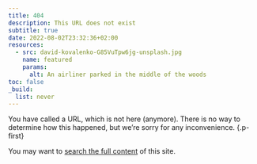 ```yaml
---
title: 404
description: This URL does not exist
subtitle: true
date: 2022-08-02T23:32:36+02:00
resources:
  - src: david-kovalenko-G85VuTpw6jg-unsplash.jpg
    name: featured
    params:
      alt: An airliner parked in the middle of the woods
toc: false
_build:
  list: never
---
```


You have called a URL, which is not here (anymore). There is no way to determine how this happened, but we’re sorry for any inconvenience.
{.p-first} <!--more-->

You may want to [search the full content](/search) of this site.